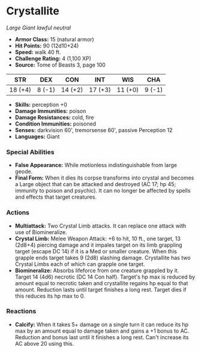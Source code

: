 # Crystallite

*Large* *Giant* *lawful neutral*

- **Armor Class:** 15 (natural armor)
- **Hit Points:** 90 (12d10+24)
- **Speed:** walk 40 ft.
- **Challenge Rating:** 4 (1,100 XP)
- **Source:** Tome of Beasts 3, page 100

| STR | DEX | CON | INT | WIS | CHA |
| --- | --- | --- | --- | --- | --- |
| 18 (+4) | 8 (-1) | 14 (+2) | 17 (+3) | 11 (+0) | 9 (-1) |

- **Skills:** perception +0
- **Damage Immunities:** poison
- **Damage Resistances:** cold, fire
- **Condition Immunities:** poisoned
- **Senses:** darkvision 60', tremorsense 60', passive Perception 12
- **Languages:** Giant

### Special Abilities

- **False Appearance:** While motionless indistinguishable from large geode.
- **Final Form:** When it dies its corpse transforms into crystal and becomes a Large object that can be attacked and destroyed (AC 17; hp 45; immunity to poison and psychic). It can no longer be affected by spells and effects that target creatures.

### Actions

- **Multiattack:** Two Crystal Limb attacks. It can replace one attack with use of Biomineralize.
- **Crystal Limb:** Melee Weapon Attack: +6 to hit, 10 ft., one target, 13 (2d8+4) piercing damage and it impales target on its limb grappling target (escape DC 14) if it is a Med or smaller creature. When this grapple ends target takes 9 (2d8) slashing damage. Crystallite has two Crystal Limbs each of which can grapple one target.
- **Biomineralize:** Absorbs lifeforce from one creature grappled by it. Target 14 (4d6) necrotic (DC 14 Con half). Target's hp max is reduced by amount equal to necrotic taken and crystallite regains hp equal to that amount. Reduction lasts until target finishes a long rest. Target dies if this reduces its hp max to 0.

### Reactions

- **Calcify:** When it takes 5+ damage on a single turn it can reduce its hp max by an amount equal to damage taken and gains a +1 bonus to AC. Reduction and bonus last until it finishes a long rest. Can't increase its AC above 20 using this.


